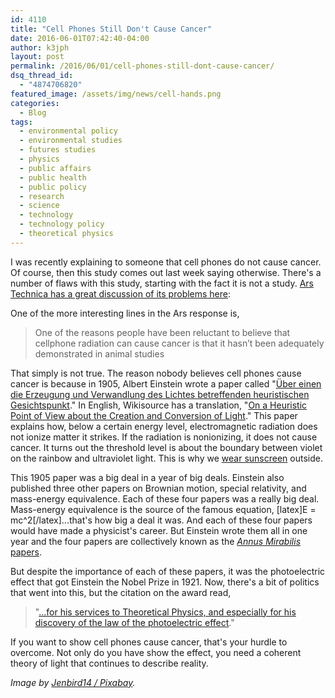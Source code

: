 ```yaml
---
id: 4110
title: "Cell Phones Still Don't Cause Cancer"
date: 2016-06-01T07:42:40-04:00
author: k3jph
layout: post
permalink: /2016/06/01/cell-phones-still-dont-cause-cancer/
dsq_thread_id:
  - "4874706820"
featured_image: /assets/img/news/cell-hands.png
categories:
  - Blog
tags:
  - environmental policy
  - environmental studies
  - futures studies
  - physics
  - public affairs
  - public health
  - public policy
  - research
  - science
  - technology
  - technology policy
  - theoretical physics
---
```

I was recently explaining to someone that cell phones do not cause cancer.  Of course, then this study comes out last week saying otherwise.  There's a number of flaws with this study, starting with the fact it is not a study. [Ars Technica has a great discussion of its problems here](http://arstechnica.com/science/2016/05/study-that-found-cell-phones-cause-cancer-in-rats-is-riddled-with-red-flags/):

One of the more interesting lines in the Ars response is,

>  One of the reasons people have been reluctant to believe that cellphone radiation can cause cancer is that it hasn’t been adequately demonstrated in animal studies

That simply is not true.  The reason nobody believes cell phones cause cancer is because in 1905, Albert Einstein wrote a paper called "[Über einen die Erzeugung und Verwandlung des Lichtes betreffenden heuristischen Gesichtspunkt](http://myweb.rz.uni-augsburg.de/~eckern/adp/history/einstein-papers/1905_17_132-148.pdf)."  In English, Wikisource has a translation, "[On a Heuristic Point of View about the Creation and Conversion of Light](https://en.wikisource.org/wiki/On_a_Heuristic_Point_of_View_about_the_Creation_and_Conversion_of_Light)."  This paper explains how, below a certain energy level, electromagnetic radiation does not ionize matter it strikes.  If the radiation is nonionizing, it does not cause cancer.  It turns out the threshold level is about the boundary between violet on the rainbow and ultraviolet light.  This is why we [wear sunscreen](https://www.youtube.com/watch?v=sTJ7AzBIJoI) outside.  

This 1905 paper was a big deal in a year of big deals.  Einstein also published three other papers on Brownian motion, special relativity, and mass-energy equivalence.  Each of these four papers was a really big deal.  Mass-energy equivalence is the source of the famous equation, [latex]E = mc^2[/latex]...that's how big a deal it was.  And each of these four papers would have made a physicist's career.  But Einstein wrote them all in one year and the four papers are collectively known as the [_Annus Mirabilis_ papers](https://en.wikipedia.org/wiki/Annus_Mirabilis_papers).  

But despite the importance of each of these papers, it was the photoelectric effect that got Einstein the Nobel Prize in 1921.  Now, there's a bit of politics that went into this, but the citation on the award read,

> "[...for his services to Theoretical Physics, and especially for his discovery of the law of the photoelectric effect](http://www.nobelprize.org/nobel_prizes/physics/laureates/1921/)."

If you want to show cell phones cause cancer, that's your hurdle to overcome.  Not only do you have show the effect, you need a coherent theory of light that continues to describe reality.

_Image by [Jenbird14 / Pixabay](https://pixabay.com/en/cell-phone-cell-mobile-phone-iphone-1049899/)._
